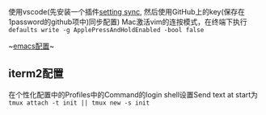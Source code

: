 使用vscode(先安装一个插件[setting sync](https://marketplace.visualstudio.com/items?itemName=Shan.code-settings-sync), 然后使用GitHub上的key(保存在1password的github项中)同步配置)
Mac激活vim的连按模式，在终端下执行`defaults write -g ApplePressAndHoldEnabled -bool false`

~[emacs配置](https://github.com/zongUMR/-mac-/blob/master/user.el.md)~

## iterm2配置
在个性化配置中的Profiles中的Command的login shell设置Send text at start为`tmux attach -t init || tmux new -s init`

